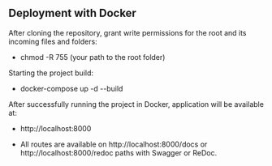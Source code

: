 

## Deployment with Docker

After cloning the repository, grant write permissions for the root and its incoming files and folders:

* chmod -R 755 (your path to the root folder)

Starting the project build:

* docker-compose up -d --build

After successfully running the project in Docker, application will be available at:

* http://localhost:8000

* All routes are available on http://localhost:8000/docs or http://localhost:8000/redoc paths with Swagger or ReDoc.
